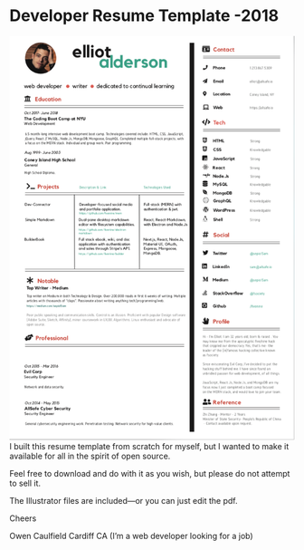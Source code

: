 # Developer Resume Template -2018
![](template.png)
I built this resume template from scratch for myself, but I wanted to make it available for all in the spirit of open source.

Feel free to download and do with it as you wish, but please do not attempt to sell it.

The Illustrator files are included—or you can just edit the pdf.

Cheers

Owen Caulfield
Cardiff CA
(I’m a web developer looking for a job)